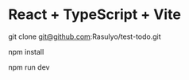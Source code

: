 # React + TypeScript + Vite

git clone git@github.com:Rasulyo/test-todo.git

npm install 

npm run dev